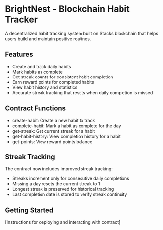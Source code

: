 # BrightNest - Blockchain Habit Tracker

A decentralized habit tracking system built on Stacks blockchain that helps users build and maintain positive routines.

## Features
- Create and track daily habits
- Mark habits as complete
- Get streak counts for consistent habit completion
- Earn reward points for completed habits
- View habit history and statistics
- Accurate streak tracking that resets when daily completion is missed

## Contract Functions
- create-habit: Create a new habit to track
- complete-habit: Mark a habit as complete for the day
- get-streak: Get current streak for a habit
- get-habit-history: View completion history for a habit
- get-points: View reward points balance

## Streak Tracking
The contract now includes improved streak tracking:
- Streaks increment only for consecutive daily completions
- Missing a day resets the current streak to 1
- Longest streak is preserved for historical tracking
- Last completion date is stored to verify streak continuity

## Getting Started
[Instructions for deploying and interacting with contract]
